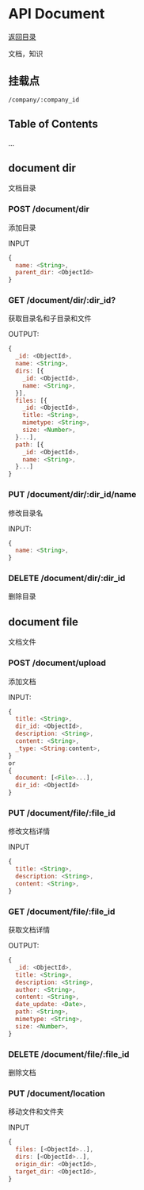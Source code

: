 # API Document

[返回目录](index.md)

文档，知识

## 挂载点

```
/company/:company_id
```

## Table of Contents

...

## document dir

文档目录

### POST /document/dir

添加目录

INPUT

```javascript
{
  name: <String>,
  parent_dir: <ObjectId>
}
```

### GET /document/dir/:dir_id?

获取目录名和子目录和文件

OUTPUT:
```javascript
{
  _id: <ObjectId>,
  name: <String>,
  dirs: [{
    _id: <ObjectId>,
    name: <String>,
  }],
  files: [{
    _id: <ObjectId>,
    title: <String>,
    mimetype: <String>,
    size: <Number>,
  }...],
  path: [{
    _id: <ObjectId>,
    name: <String>,
  }...]
}
```

### PUT /document/dir/:dir_id/name

修改目录名

INPUT:
```javascript
{
  name: <String>,
}
```

### DELETE /document/dir/:dir_id

删除目录

## document file

文档文件

### POST /document/upload

添加文档

INPUT:
```javascript
{
  title: <String>,
  dir_id: <ObjectId>,
  description: <String>,
  content: <String>,
  _type: <String:content>,
}
or 
{
  document: [<File>...],
  dir_id: <ObjectId>
}
```

### PUT /document/file/:file_id

修改文档详情

INPUT
```javascript
{
  title: <String>,
  description: <String>,
  content: <String>,
}
```

### GET /document/file/:file_id

获取文档详情

OUTPUT:
```javascript
{
  _id: <ObjectId>,
  title: <String>,
  description: <String>,
  author: <String>,
  content: <String>,
  date_update: <Date>,
  path: <String>,
  mimetype: <String>,
  size: <Number>,
}
```

### DELETE /document/file/:file_id

删除文档

### PUT /document/location

移动文件和文件夹

INPUT
```javascript
{
  files: [<ObjectId>..],
  dirs: [<ObjectId>..],
  origin_dir: <ObjectId>,
  target_dir: <ObjectId>,
}
```
